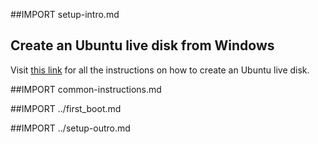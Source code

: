 ##IMPORT setup-intro.md

## Create an Ubuntu live disk from Windows

Visit [this link](http://www.ubuntu.com/download/desktop/create-a-usb-stick-on-windows) for all the instructions on how to create an Ubuntu live disk.

##IMPORT common-instructions.md

##IMPORT ../first_boot.md

##IMPORT ../setup-outro.md
